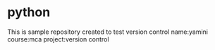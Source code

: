 # python
This is sample repository created to test version control
name:yamini
course:mca
project:version control
